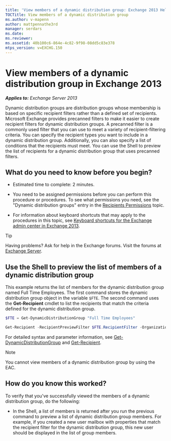 ```yaml
---
title: 'View members of a dynamic distribution group: Exchange 2013 Help'
TOCTitle: View members of a dynamic distribution group
ms.author: v-mapenn
author: mattpennathe3rd
manager: serdars
ms.date:
ms.reviewer:
ms.assetid: 40b100c6-864e-4c82-9f98-08dd5c83e378
mtps_version: v=EXCHG.150
---
```


# View members of a dynamic distribution group in Exchange 2013

_**Applies to:** Exchange Server 2013_

Dynamic distribution groups are distribution groups whose membership is based on specific recipient filters rather than a defined set of recipients. Microsoft Exchange provides precanned filters to make it easier to create recipient filters for dynamic distribution groups. A precanned filter is a commonly used filter that you can use to meet a variety of recipient-filtering criteria. You can specify the recipient types you want to include in a dynamic distribution group. Additionally, you can also specify a list of conditions that the recipients must meet. You can use the Shell to preview the list of recipients for a dynamic distribution group that uses precanned filters.

## What do you need to know before you begin?

- Estimated time to complete: 2 minutes.

- You need to be assigned permissions before you can perform this procedure or procedures. To see what permissions you need, see the "Dynamic distribution groups" entry in the [Recipients Permissions](https://technet.microsoft.com/library/5b690bcb-c6df-4511-90e1-08ca91f43b37.aspx) topic.

- For information about keyboard shortcuts that may apply to the procedures in this topic, see [Keyboard shortcuts for the Exchange admin center in Exchange 2013](keyboard-shortcuts-in-the-exchange-admin-center-2013-help.md).

> [!TIP]
> Having problems? Ask for help in the Exchange forums. Visit the forums at [Exchange Server](https://go.microsoft.com/fwlink/p/?linkId=60612).

## Use the Shell to preview the list of members of a dynamic distribution group
<a name="Shell"> </a>

This example returns the list of members for the dynamic distribution group named Full Time Employees. The first command stores the dynamic distribution group object in the variable `$FTE`. The second command uses the **Get-Recipient** cmdlet to list the recipients that match the criteria defined for the dynamic distribution group.

```powershell
$FTE = Get-DynamicDistributionGroup "Full Time Employees"
```

```powershell
Get-Recipient -RecipientPreviewFilter $FTE.RecipientFilter -OrganizationalUnit $FTE.RecipientContainer
```

For detailed syntax and parameter information, see [Get-DynamicDistributionGroup](https://technet.microsoft.com/library/d97ee738-dfa1-464b-855a-4242e8065473.aspx) and [Get-Recipient](https://technet.microsoft.com/library/2ce6250f-0ad3-4b29-870c-e1d6e1e154bc.aspx).

> [!NOTE]
> You cannot view members of a dynamic distribution group by using the EAC.

## How do you know this worked?

To verify that you've successfully viewed the members of a dynamic distribution group, do the following:

- In the Shell, a list of members is returned after you run the previous command to preview a list of dynamic distribution group members. For example, if you created a new user mailbox with properties that match the recipient filter for the dynamic distribution group, this new user should be displayed in the list of group members.
